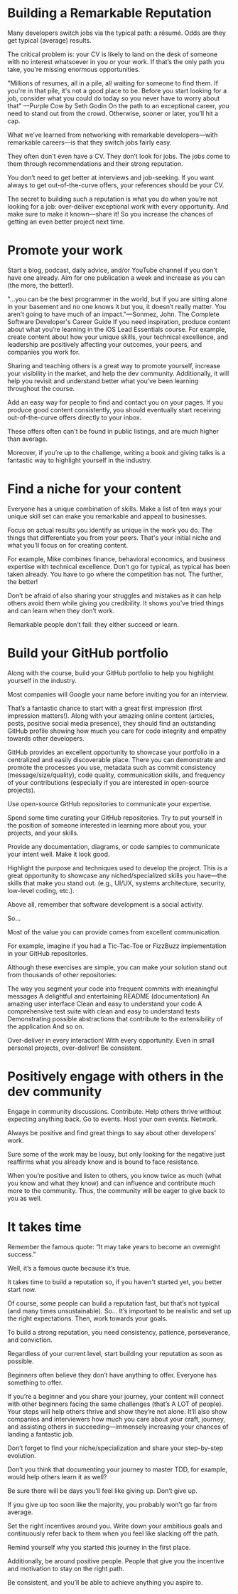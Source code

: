 #  Building a Remarkable Reputation

Many developers switch jobs via the typical path: a résumé. Odds are they get typical (average) results.

The critical problem is: your CV is likely to land on the desk of someone with no interest whatsoever in you or your work. If that’s the only path you take, you're missing enormous opportunities.

"Millions of resumes, all in a pile, all waiting for someone to find them. If you're in that pile, it's not a good place to be. Before you start looking for a job, consider what you could do today so you never have to worry about that" —Purple Cow by Seth Godin
On the path to an exceptional career, you need to stand out from the crowd. Otherwise, sooner or later, you’ll hit a cap.

What we’ve learned from networking with remarkable developers—with remarkable careers—is that they switch jobs fairly easy.

They often don't even have a CV. They don’t look for jobs. The jobs come to them through recommendations and their strong reputation.

You don’t need to get better at interviews and job-seeking. If you want always to get out-of-the-curve offers, your references should be your CV.

The secret to building such a reputation is what you do when you’re not looking for a job: over-deliver exceptional work with every opportunity. And make sure to make it known—share it! So you increase the chances of getting an even better project next time.

# Promote your work
Start a blog, podcast, daily advice, and/or YouTube channel if you don't have one already. Aim for one publication a week and increase as you can (the more, the better!).

"...you can be the best programmer in the world, but if you are sitting alone in your basement and no one knows it but you, it doesn’t really matter. You aren’t going to have much of an impact."—Sonmez, John. The Complete Software Developer's Career Guide
If you need inspiration, produce content about what you’re learning in the iOS Lead Essentials course. For example, create content about how your unique skills, your technical excellence, and leadership are positively affecting your outcomes, your peers, and companies you work for.

Sharing and teaching others is a great way to promote yourself, increase your visibility in the market, and help the dev community. Additionally, it will help you revisit and understand better what you’ve been learning throughout the course.

Add an easy way for people to find and contact you on your pages. If you produce good content consistently, you should eventually start receiving out-of-the-curve offers directly to your inbox.

These offers often can't be found in public listings, and are much higher than average.

Moreover, if you’re up to the challenge, writing a book and giving talks is a fantastic way to highlight yourself in the industry.

# Find a niche for your content
Everyone has a unique combination of skills. Make a list of ten ways your unique skill set can make you remarkable and appeal to businesses.

Focus on actual results you identify as unique in the work you do. The things that differentiate you from your peers. That's your initial niche and what you'll focus on for creating content.

For example, Mike combines finance, behavioral economics, and business expertise with technical excellence. Don’t go for typical, as typical has been taken already. You have to go where the competition has not. The further, the better!

Don’t be afraid of also sharing your struggles and mistakes as it can help others avoid them while giving you credibility. It shows you’ve tried things and can learn when they don’t work.

Remarkable people don’t fail: they either succeed or learn.

# Build your GitHub portfolio
Along with the course, build your GitHub portfolio to help you highlight yourself in the industry.

Most companies will Google your name before inviting you for an interview.

That’s a fantastic chance to start with a great first impression (first impression matters!). Along with your amazing online content (articles, posts, positive social media presence), they should find an outstanding GitHub profile showing how much you care for code integrity and empathy towards other developers.

GitHub provides an excellent opportunity to showcase your portfolio in a centralized and easily discoverable place. There you can demonstrate and promote the processes you use, metadata such as commit consistency (message/size/quality), code quality, communication skills, and frequency of your contributions (especially if you are interested in open-source projects).

Use open-source GitHub repositories to communicate your expertise.

Spend some time curating your GitHub repositories. Try to put yourself in the position of someone interested in learning more about you, your projects, and your skills.

Provide any documentation, diagrams, or code samples to communicate your intent well. Make it look good.

Highlight the purpose and techniques used to develop the project. This is a great opportunity to showcase any niched/specialized skills you have—the skills that make you stand out. (e.g., UI/UX, systems architecture, security, low-level coding, etc.).

Above all, remember that software development is a social activity.

So…

Most of the value you can provide comes from excellent communication.

For example, imagine if you had a Tic-Tac-Toe or FizzBuzz implementation in your GitHub repositories.

Although these exercises are simple, you can make your solution stand out from thousands of other repositories:

The way you segment your code into frequent commits with meaningful messages
A delightful and entertaining README (documentation)
An amazing user interface
Clean and easy to understand your code
A comprehensive test suite with clean and easy to understand tests
Demonstrating possible abstractions that contribute to the extensibility of the application
And so on.

Over-deliver in every interaction! With every opportunity. Even in small personal projects, over-deliver! Be consistent.

# Positively engage with others in the dev community
Engage in community discussions. Contribute. Help others thrive without expecting anything back. Go to events. Host your own events. Network.

Always be positive and find great things to say about other developers' work.

Sure some of the work may be lousy, but only looking for the negative just reaffirms what you already know and is bound to face resistance.

When you’re positive and listen to others, you know twice as much (what you know and what they know) and can influence and contribute much more to the community. Thus, the community will be eager to give back to you as well.

# It takes time
Remember the famous quote: “It may take years to become an overnight success.”

Well, it’s a famous quote because it’s true.

It takes time to build a reputation so, if you haven't started yet, you better start now.

Of course, some people can build a reputation fast, but that’s not typical (and many times unsustainable). So... It’s important to be realistic and set up the right expectations. Then, work towards your goals.

To build a strong reputation, you need consistency, patience, perseverance, and conviction.

Regardless of your current level, start building your reputation as soon as possible.

Beginners often believe they don’t have anything to offer. Everyone has something to offer.

If you’re a beginner and you share your journey, your content will connect with other beginners facing the same challenges (that’s A LOT of people). Your steps will help others thrive and show they’re not alone. It’ll also show companies and interviewers how much you care about your craft, journey, and assisting others in succeeding—immensely increasing your chances of landing a fantastic job.

Don’t forget to find your niche/specialization and share your step-by-step evolution.

Don’t you think that documenting your journey to master TDD, for example, would help others learn it as well?

Be sure there will be days you’ll feel like giving up. Don’t give up.

If you give up too soon like the majority, you probably won’t go far from average.

Set the right incentives around you. Write down your ambitious goals and continuously refer back to them when you feel like slacking off the path.

Remind yourself why you started this journey in the first place.

Additionally, be around positive people. People that give you the incentive and motivation to stay on the right path.

Be consistent, and you’ll be able to achieve anything you aspire to.


